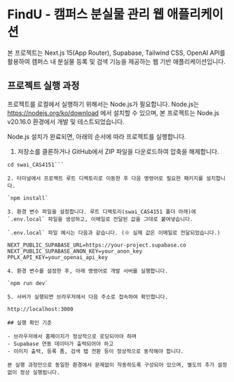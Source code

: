 # FindU - 캠퍼스 분실물 관리 웹 애플리케이션

본 프로젝트는 Next.js 15(App Router), Supabase, Tailwind CSS, OpenAI API를 활용하여 캠퍼스 내 분실물 등록 및 검색 기능을 제공하는 웹 기반 애플리케이션입니다.

## 프로젝트 실행 과정

프로젝트를 로컬에서 실행하기 위해서는 Node.js가 필요합니다. Node.js는 https://nodejs.org/ko/download 에서 설치할 수 있으며, 본 프로젝트는 Node.js v20.16.0 환경에서 개발 및 테스트되었습니다.

Node.js 설치가 완료되면, 아래의 순서에 따라 프로젝트를 실행합니다.

1. 저장소를 클론하거나 GitHub에서 ZIP 파일을 다운로드하여 압축을 해제합니다.

````git clone https://github.com/bread-Cat13/swai_CAS4151.git
cd swai_CAS4151```

2. 터미널에서 프로젝트 루트 디렉토리로 이동한 후 다음 명령어로 필요한 패키지를 설치합니다.

`npm install`

3. 환경 변수 파일을 설정합니다. 루트 디렉토리(swai_CAS4151 폴더 아래)에 `.env.local` 파일을 생성하고, 이메일로 전달된 값을 그대로 붙여넣습니다.

`.env.local` 파일 예시는 다음과 같습니다. (※ 실제 값은 이메일로 전달되었습니다.)

NEXT_PUBLIC_SUPABASE_URL=https://your-project.supabase.co
NEXT_PUBLIC_SUPABASE_ANON_KEY=your_anon_key
PPLX_API_KEY=your_openai_api_key

4. 환경 변수를 설정한 후, 아래 명령어로 개발 서버를 실행합니다.

`npm run dev`

5. 서버가 실행되면 브라우저에서 다음 주소로 접속하여 확인합니다.

http://localhost:3000

## 실행 확인 기준

- 브라우저에서 홈페이지가 정상적으로 로딩되어야 하며
- Supabase 연동 데이터가 출력되어야 하고
- 이미지 출력, 등록 폼, 검색 탭 전환 등이 정상적으로 동작해야 합니다.

본 실행 과정만으로 동일한 환경에서 문제없이 작동하도록 구성되어 있으며, 별도의 추가 설정 없이 정상 실행됩니다.
````
